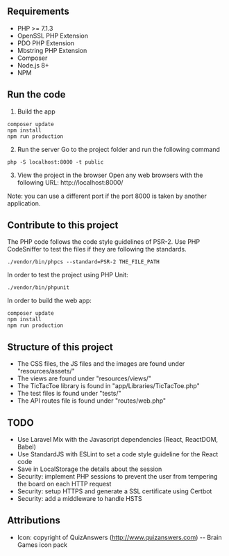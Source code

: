 ## Requirements
* PHP >= 7.1.3
* OpenSSL PHP Extension
* PDO PHP Extension
* Mbstring PHP Extension
* Composer
* Node.js 8+
* NPM

## Run the code
1. Build the app
```
composer update
npm install
npm run production
```

2. Run the server
Go to the project folder and run the following command
```
php -S localhost:8000 -t public
```

3. View the project in the browser
Open any web browsers with the following URL: http://localhost:8000/

Note: you can use a different port if the port 8000 is taken by another application.

## Contribute to this project
The PHP code follows the code style guidelines of PSR-2.
Use PHP CodeSniffer to test the files if they are following the standards.
```
./vendor/bin/phpcs --standard=PSR-2 THE_FILE_PATH
```

In order to test the project using PHP Unit:
```
./vendor/bin/phpunit
```

In order to build the web app:
```
composer update
npm install
npm run production
```

## Structure of this project
* The CSS files, the JS files and the images are found under "resources/assets/"
* The views are found under "resources/views/"
* The TicTacToe library is found in "app/Libraries/TicTacToe.php"
* The test files is found under "tests/"
* The API routes file is found under "routes/web.php"

## TODO
* Use Laravel Mix with the Javascript dependencies (React, ReactDOM, Babel)
* Use StandardJS with ESLint to set a code style guideline for the React code
* Save in LocalStorage the details about the session
* Security: implement PHP sessions to prevent the user from tempering the board on each HTTP request
* Security: setup HTTPS and generate a SSL certificate using Certbot
* Security: add a middleware to handle HSTS

## Attributions
* Icon: copyright of QuizAnswers (http://www.quizanswers.com) -- Brain Games icon pack
